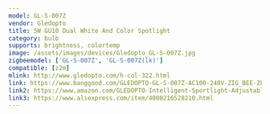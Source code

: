 ```yaml
---
model: GL-S-007Z
vendor: Gledopto
title: 5W GU10 Dual White And Color Spotlight 
category: bulb
supports: brightness, colortemp
image: /assets/images/devices/Gledopto_GL-S-007Z.jpg
zigbeemodel: ['GL-S-007Z', 'GL-S-007Z(lk)']
compatible: [z2m]
mlink: http://www.gledopto.com/h-col-322.html
link: https://www.banggood.com/GLEDOPTO-GL-S-007Z-AC100-240V-ZIG_BEE-ZLL-RGBCCT-GU10-5W-LED-Spotlight-Bulb-Work-with-Amazon-Echo-p-1477501.html
link2: https://www.amazon.com/GLEDOPTO-Intelligent-Sportlight-Adjustable-Brightness/dp/B07QWRLDMT
link3: https://www.aliexpress.com/item/4000216528210.html
---
```

